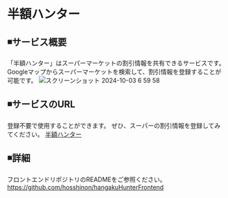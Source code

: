 # 半額ハンター

## ◾サービス概要
「半額ハンター」はスーパーマーケットの割引情報を共有できるサービスです。
Googleマップからスーパーマーケットを検索して、割引情報を登録することが可能です。
![スクリーンショット 2024-10-03 6 59 58](https://github.com/user-attachments/assets/c1ea66b4-93a5-4214-b865-4ceec6d4b149)

## ◾サービスのURL
登録不要で使用することができます。
ぜひ、スーパーの割引情報を登録してみてください。
[半額ハンター](https://hangakuhunter.com/)


## ◾詳細
フロントエンドリポジトリのREADMEをご参照ください。
https://github.com/hosshinon/hangakuHunterFrontend